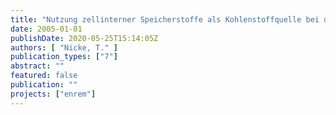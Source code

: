 ```yaml
---
title: "Nutzung zellinterner Speicherstoffe als Kohlenstoffquelle bei der nachgeschalteten Denitrifikation ohne Zugabe einer externen Kohlenstoffquelle"
date: 2005-01-01
publishDate: 2020-05-25T15:14:05Z
authors: [ "Nicke, T." ]
publication_types: ["7"]
abstract: ""
featured: false
publication: ""
projects: ["enrem"]
---
```


